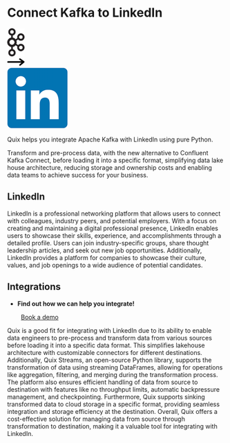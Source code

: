 # Connect Kafka to LinkedIn

<div class="connect-images cards blog-grid-card" markdown>
<div>
<img src="../images/kafka_logo.png" width="40px" />
</div>
<div>
<img src="../images/arrow.svg" width="40px" />
</div>
<div>
<img src="./images/linkedin_1.jpg" />
</div>
</div>

Quix helps you integrate Apache Kafka with LinkedIn using pure Python.

Transform and pre-process data, with the new alternative to Confluent Kafka Connect, before loading it into a specific format, simplifying data lake house architecture, reducing storage and ownership costs and enabling data teams to achieve success for your business.

## LinkedIn

LinkedIn is a professional networking platform that allows users to connect with colleagues, industry peers, and potential employers. With a focus on creating and maintaining a digital professional presence, LinkedIn enables users to showcase their skills, experience, and accomplishments through a detailed profile. Users can join industry-specific groups, share thought leadership articles, and seek out new job opportunities. Additionally, LinkedIn provides a platform for companies to showcase their culture, values, and job openings to a wide audience of potential candidates.

## Integrations

<div class="grid cards" markdown>

- __Find out how we can help you integrate!__

    <a class="md-button md-button--primary" href="https://share.hsforms.com/1iW0TmZzKQMChk0lxd_tGiw4yjw2?__hstc=175542013.2303933fbd746c0ac86d9ccbe9bc9100.1728383268831.1729603416735.1729620918855.31&__hssc=175542013.1.1729620918855&__hsfp=2132701734" target="_blank" style="margin:.5rem;">Book a demo</a>

</div>


Quix is a good fit for integrating with LinkedIn due to its ability to enable data engineers to pre-process and transform data from various sources before loading it into a specific data format. This simplifies lakehouse architecture with customizable connectors for different destinations. Additionally, Quix Streams, an open-source Python library, supports the transformation of data using streaming DataFrames, allowing for operations like aggregation, filtering, and merging during the transformation process. The platform also ensures efficient handling of data from source to destination with features like no throughput limits, automatic backpressure management, and checkpointing. Furthermore, Quix supports sinking transformed data to cloud storage in a specific format, providing seamless integration and storage efficiency at the destination. Overall, Quix offers a cost-effective solution for managing data from source through transformation to destination, making it a valuable tool for integrating with LinkedIn.

